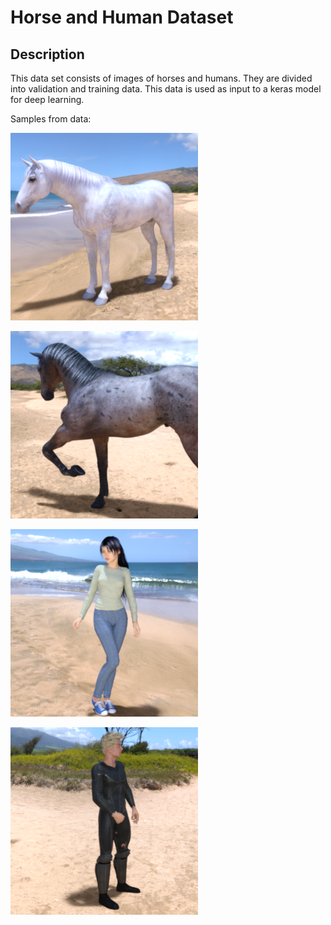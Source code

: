 # Horse and Human Dataset

## Description

This data set consists of images of horses and humans. They are divided into validation and training data. This data is used as input to a keras model for deep learning.

Samples from data:

![Horse](../.gitbook/assets/horse01-1.png)

![Horse](../.gitbook/assets/horse21-9.png)

![Human](../.gitbook/assets/human01-13.png)

![Human](../.gitbook/assets/human10-06.png)



